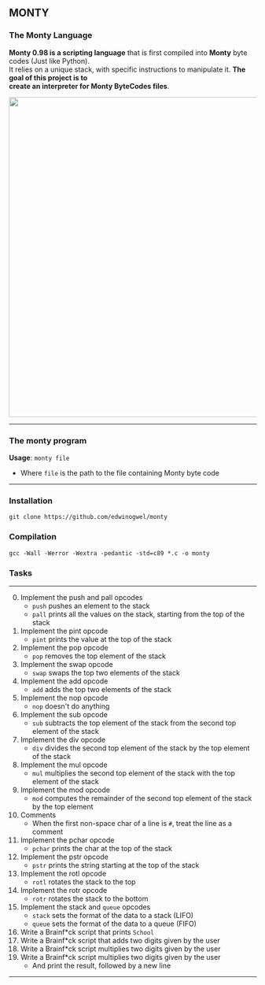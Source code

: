 ## MONTY

### The Monty Language
**Monty 0.98 is a scripting language** that is first compiled into **Monty** byte codes (Just like Python). <br> It relies on a unique stack, with specific instructions to manipulate it. **The goal of this project is to <br> create an interpreter for Monty ByteCodes files**.

<img src="https://pbs.twimg.com/media/CFYYWy6UEAE9Ow-.png" width="650" height="auto">

---
### The monty program
**Usage**: ```monty file``` <br>
- Where ```file``` is the path to the file containing Monty byte code

---
### Installation
```
git clone https://github.com/edwinogwel/monty
```
### Compilation
```
gcc -Wall -Werror -Wextra -pedantic -std=c89 *.c -o monty
```

### Tasks
---
0. Implement the push and pall opcodes <br>
   - ```push``` pushes an element to the stack
   - ```pall``` prints all the values on the stack, starting from the top of the stack
1. Implement the pint opcode
   - ```pint``` prints the value at the top of the stack
2. Implement the pop opcode
   - ```pop``` removes the top element of the stack
3. Implement the swap opcode
   - ```swap``` swaps the top two elements of the stack
4. Implement the add opcode
   - ```add``` adds the top two elements of the stack
5. Implement the nop opcode
   - ```nop``` doesn't do anything
6. Implement the sub opcode
   - ```sub``` subtracts the top element of the stack from the second top element of the stack
7. Implement the div opcode
   - ```div``` divides the second top element of the stack by the top element of the stack
8. Implement the mul opcode
   - ```mul``` multiplies the second top element of the stack with the top element of the stack
9. Implement the mod opcode
   - ```mod``` computes the remainder of the second top element of the stack by the top element
10. Comments
    - When the first non-space char of a line is ```#```, treat the line as a comment
11. Implement the pchar opcode
    - ```pchar``` prints the char at the top of the stack
12. Implement the pstr opcode
    - ```pstr``` prints the string starting at the top of the stack
13. Implement the rotl opcode
    - ```rotl``` rotates the stack to the top
14. Implement the rotr opcode
    - ```rotr``` rotates the stack to the bottom
15. Implement the stack and ```queue``` opcodes
    - ```stack``` sets the format of the data to a stack (LIFO)
    - ```queue``` sets the format of the data to a queue (FIFO)
16. Write a Brainf*ck script that prints ```School```
17. Write a Brainf*ck script that adds two digits given by the user
18. Write a Brainf*ck script multiplies two digits given by the user
19. Write a Brainf*ck script multiplies two digits given by the user
    - And print the result, followed by a new line
---
